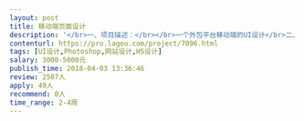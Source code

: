 ```yaml
---                
layout: post       
title: 移动端页面设计           
description: '</br>一、项目描述：</br></br>一个外包平台移动端的UI设计</br>二、主要功能点：</br></br>发布需求，获取订单，订单管理等</br>三、可参考产品：</br></br></br>拉勾博客：www.lagou.com</br>四、人员要求：</br></br>熟悉PS，工作经验3年以上，对交互了理解深厚</br>3、良好的沟通能力和契约精神。</br>'     
contenturl: https://pro.lagou.com/project/7096.html      
tags: [UI设计,Photoshop,网站设计,H5设计]            
salary: 3000-5000元          
publish_time: 2018-04-03 13:36:46         
review: 2507人                   
apply: 49人                   
recommend: 0人                   
time_range: 2-4周              
---                 
```

